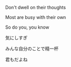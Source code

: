 Don't dwell on their thoughts

Most are busy with their own

So do you, you know


気にしすぎ

みんな自分のことで精一杯

君もだよね
